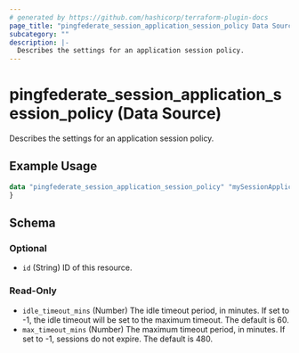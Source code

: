 ```yaml
---
# generated by https://github.com/hashicorp/terraform-plugin-docs
page_title: "pingfederate_session_application_session_policy Data Source - terraform-provider-pingfederate"
subcategory: ""
description: |-
  Describes the settings for an application session policy.
---
```


# pingfederate_session_application_session_policy (Data Source)

Describes the settings for an application session policy.

## Example Usage

```terraform
data "pingfederate_session_application_session_policy" "mySessionApplicationSessionPolicyExample" {
}
```

<!-- schema generated by tfplugindocs -->
## Schema

### Optional

- `id` (String) ID of this resource.

### Read-Only

- `idle_timeout_mins` (Number) The idle timeout period, in minutes. If set to -1, the idle timeout will be set to the maximum timeout. The default is 60.
- `max_timeout_mins` (Number) The maximum timeout period, in minutes. If set to -1, sessions do not expire. The default is 480.
